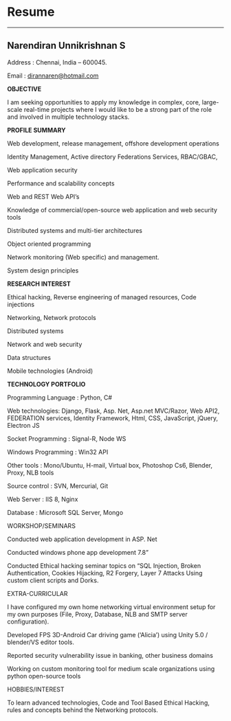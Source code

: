 # Resume
---------------

## Narendiran Unnikrishnan S

Address	: Chennai, India – 600045. 

Email     : dirannaren@hotmail.com     


**OBJECTIVE**

I am seeking opportunities to apply my knowledge in complex, core, large-scale real-time projects where I would like to be a strong part of the role and involved in multiple technology stacks.

**PROFILE SUMMARY**

Web development, release management, offshore development operations

Identity Management, Active directory Federations Services, RBAC/GBAC, 

Web application security

Performance and scalability concepts 

Web and REST Web API’s 

Knowledge of commercial/open-source web application and web security tools 

Distributed systems and multi-tier architectures 

Object oriented programming 

Network monitoring (Web specific) and management. 

System design principles 


**RESEARCH INTEREST**

Ethical hacking, Reverse engineering of managed resources, Code injections 

Networking, Network protocols  

Distributed systems 

Network and web security 

Data structures 

Mobile technologies (Android) 


**TECHNOLOGY PORTFOLIO**

Programming Language : Python, C# 

Web technologies: Django, Flask, Asp. Net, Asp.net MVC/Razor, Web API2, FEDERATION services, Identity Framework, Html, CSS, JavaScript, jQuery, Electron JS 

Socket Programming  :  Signal-R, Node WS 

Windows Programming : Win32 API  

Other tools : Mono/Ubuntu, H-mail, Virtual box, Photoshop Cs6, Blender, Proxy, NLB tools 

Source control : SVN, Mercurial, Git 

Web Server : IIS 8, Nginx 

Database : Microsoft SQL Server, Mongo 


 

WORKSHOP/SEMINARS 

Conducted web application development in ASP. Net  

Conducted windows phone app development 7.8”  

Conducted Ethical hacking seminar topics on “SQL Injection, Broken Authentication, Cookies Hijacking, R2 Forgery, Layer 7 Attacks Using custom client scripts and Dorks. 

 

EXTRA-CURRICULAR 

I have configured my own home networking virtual environment setup for my own purposes (File, Proxy, Database, NLB and SMTP server configuration). 

Developed FPS 3D-Android Car driving game (‘Alicia’) using Unity 5.0 / blender/VS editor tools. 

Reported security vulnerability issue in banking, other business domains 

Working on custom monitoring tool for medium scale organizations using python open-source tools 

 

HOBBIES/INTEREST 

To learn advanced technologies, Code and Tool Based Ethical Hacking, rules and concepts behind the Networking protocols. 
